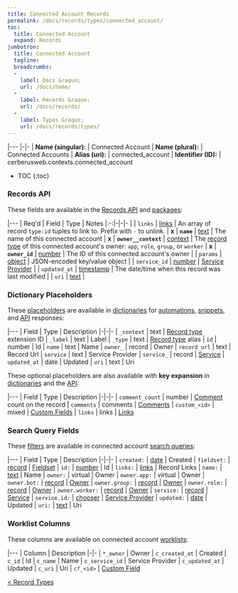 ```yaml
---
title: Connected Account Records
permalink: /docs/records/types/connected_account/
toc:
  title: Connected Account
  expand: Records
jumbotron:
  title: Connected Account
  tagline: 
  breadcrumbs:
  -
    label: Docs &raquo;
    url: /docs/home/
  -
    label: Records &raquo;
    url: /docs/records/
  -
    label: Types &raquo;
    url: /docs/records/types/
---
```


|---
|-|-
| **Name (singular):** | Connected Account
| **Name (plural):** | Connected Accounts
| **Alias (uri):** | connected_account
| **Identifier (ID):** | cerberusweb.contexts.connected_account

* TOC
{:toc}

### Records API

These fields are available in the [Records API](/docs/api/endpoints/records/) and [packages](/docs/packages/):

|---
| Req'd | Field | Type | Notes
|:-:|-|-|-
|   | `links` | [links](/docs/records/fields/types/links/) | An array of record `type:id` tuples to link to. Prefix with `-` to unlink. 
| **x** | **`name`** | [text](/docs/records/fields/types/text/) | The name of this connected account 
| **x** | **`owner__context`** | [context](/docs/records/fields/types/context/) | The [record type](/docs/records/types/) of this connected account's owner: `app`, `role`, `group`, or `worker` 
| **x** | **`owner_id`** | [number](/docs/records/fields/types/number/) | The ID of this connected account's owner 
|   | `params` | [object](/docs/records/fields/types/object/) | JSON-encoded key/value object 
|   | `service_id` | [number](/docs/records/fields/types/number/) | [Service Provider](/docs/plugins/extensions/points/cerb.connected_service.provider/) 
|   | `updated_at` | [timestamp](/docs/records/fields/types/timestamp/) | The date/time when this record was last modified 
|   | `uri` | [text](/docs/records/fields/types/text/) |  

### Dictionary Placeholders

These [placeholders](/docs/scripting/variables/#placeholders) are available in [dictionaries](/docs/guide/developers/dictionaries/) for [automations](/docs/automations/), [snippets](/docs/snippets/), and [API](/docs/api/) responses:

|---
| Field | Type | Description
|-|-|-
| `_context` | text | [Record type](/docs/records/types/) extension ID
| `_label` | text | Label
| `_type` | text | [Record type](/docs/records/types/) alias
| `id` | number | Id
| `name` | text | Name
| `owner_` | record | Owner
| `record_url` | text | Record Url
| `service` | text | Service Provider
| `service_` | record | [Service](/docs/records/types/connected_service/)
| `updated_at` | date | Updated
| `uri` | text | Uri

These optional placeholders are also available with **key expansion** in [dictionaries](/docs/guide/developers/dictionaries/#key-expansion) and the [API](/docs/api/responses/#expanding-keys-in-api-requests):

|---
| Field | Type | Description
|-|-|-
| `comment_count` | number | [Comment](/docs/records/types/comments/) count on the record
| `comments` | comments | [Comments](/docs/guide/developers/dictionaries/#key-expansion)
| `custom_<id>` | mixed | [Custom Fields](/docs/guide/developers/dictionaries/#key-expansion)
| `links` | links | [Links](/docs/guide/developers/dictionaries/#key-expansion)
	
### Search Query Fields

These [filters](/docs/search/#filters) are available in connected account [search queries](/docs/search/):

|---
| Field | Type | Description
|-|-|-
| `created:` | [date](/docs/search/#dates) | Created
| `fieldset:` | [record](/docs/search/#deep-search) | [Fieldset](/docs/records/types/custom_fieldset/)
| `id:` | [number](/docs/search/#numbers) | Id
| `links:` | [links](/docs/search/#links) | Record Links
| `name:` | [text](/docs/search/#text) | Name
| `owner:` | virtual | Owner
| `owner.app:` | virtual | Owner
| `owner.bot:` | [record](/docs/search/#deep-search) | [Owner](/docs/records/types/bot/)
| `owner.group:` | [record](/docs/search/#deep-search) | [Owner](/docs/records/types/group/)
| `owner.role:` | [record](/docs/search/#deep-search) | [Owner](/docs/records/types/role/)
| `owner.worker:` | [record](/docs/search/#deep-search) | [Owner](/docs/records/types/worker/)
| `service:` | [record](/docs/search/#deep-search) | [Service](/docs/records/types/connected_service/)
| `service.id:` | [chooser](/docs/search/#choosers) | [Service Provider](/docs/records/types/connected_service/)
| `updated:` | [date](/docs/search/#dates) | Updated
| `uri:` | [text](/docs/search/#text) | Uri
	
### Worklist Columns

These columns are available on connected account [worklists](/docs/worklists/):

|---
| Column | Description
|-|-
| `*_owner` | Owner
| `c_created_at` | Created
| `c_id` | Id
| `c_name` | Name
| `c_service_id` | Service Provider
| `c_updated_at` | Updated
| `c_uri` | Uri
| `cf_<id>` | [Custom Field](/docs/records/types/custom_field/)

<div class="section-nav">
	<div class="left">
		<a href="/docs/records/types/" class="prev">&lt; Record Types</a>
	</div>
	<div class="right align-right">
	</div>
</div>
<div class="clear"></div>